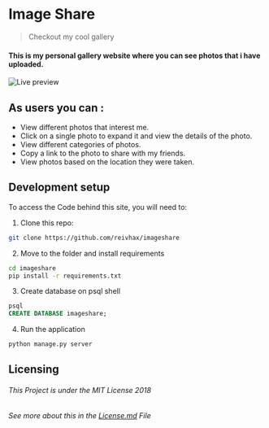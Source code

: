 # Image Share
> Checkout my cool gallery

#### This is my personal gallery website where you can see photos that i have uploaded.
![Live preview](http://i.imgur.com/bchrE9h.png)

## As users you can :
* View different photos that interest me.
* Click on a single photo to expand it and view the details of the photo.
* View different categories of photos.
* Copy a link to the photo to share with my friends.
* View photos based on the location they were taken.

## Development setup

To access the Code behind this site, you will need to:

1. Clone this repo:
  ```bash
  git clone https://github.com/reivhax/imageshare
  ```
2. Move to the folder and install requirements
  ```bash
  cd imageshare
  pip install -r requirements.txt
  ```
3. Create database on psql shell
  ```SQL
  psql
  CREATE DATABASE imageshare;
  ```
4. Run the application
  ```bash
  python manage.py server
  ```

  ## Licensing
  ###### This Project is under the MIT License 2018
  ###### See more about this in the [License.md](https://github.com/reivhax/imageshare/blob/master/LICENSE.md) File
